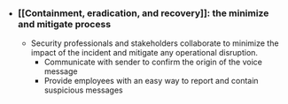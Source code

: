 - ### [[Containment, eradication, and recovery]]: the minimize and mitigate process
	- Security professionals and stakeholders collaborate to minimize the impact of the incident and mitigate any operational disruption.
		- Communicate with sender to confirm the origin of the voice message
		- Provide employees with an easy way to report and contain suspicious messages